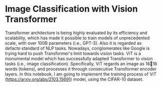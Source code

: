 # Image Classification with Vision Transformer

Transformer architecture is being highly evaluated by its efficiency and scalability, which has made it possible
to train models of unprecedented scale, with over 100B parameters (i.e., GPT-3). Also it is regarded as defacto standard of NLP tasks. Nowadays, conglomerates like Google is trying hard to push Transformer's
limit towards vision tasks. ViT is a monumental model which has successfully adapted Transformer to vision tasks (i.e., image classification). Specifically, ViT regards an image as 1616 words (tokens), and processes
it through consecutive Transformer encoder layers.
In this notebook, I am going to implement the training process of ViT (https://arxiv.org/abs/2103.15691)
model, using the CIFAR-10 dataset.
